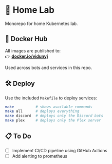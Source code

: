 # 🏡 Home Lab
Monorepo for home Kubernetes lab. 

## 🐳 Docker Hub

All images are published to:  
👉 [**docker.io/vidunvj**](https://hub.docker.com/u/vidunvj)

Used across bots and services in this repo.

## 🛠️ Deploy

Use the included `Makefile` to deploy services:

```bash
make          # shows available commands
make all      # deploys everything
make discord  # deploys only the Discord bots
make plex     # deploys only the Plex server
```

## 📋 To Do
- [ ] Implement CI/CD pipeline using GitHub Actions
- [ ] Add alerting to prometheus

